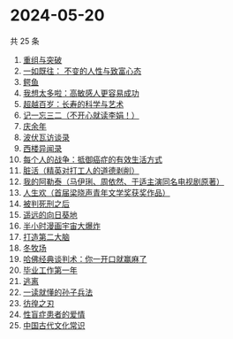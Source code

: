 # 2024-05-20

共 25 条

<!-- BEGIN WEREAD -->
<!-- 最后更新时间 2024-05-20 13:01:09 +0800 -->
1. [重组与突破](https://weread.qq.com/web/bookDetail/67e32950813ab8db0g017351)
1. [一如既往： 不变的人性与致富心态](https://weread.qq.com/web/bookDetail/f8e322b0813ab8db0g01952e)
1. [鳄鱼](https://weread.qq.com/web/bookDetail/44832c50813ab8d99g01612b)
1. [我想太多啦：高敏感人更容易成功](https://weread.qq.com/web/bookDetail/db832970813ab8d8fg015a78)
1. [超越百岁：长寿的科学与艺术](https://weread.qq.com/web/bookDetail/12f326c0813ab8d88g015fdf)
1. [记一忘三二（不开心就读李娟！）](https://weread.qq.com/web/bookDetail/f1c321d0813ab6e60g0141c1)
1. [庆余年](https://weread.qq.com/web/bookDetail/0ae32be0570f000ae1bf155)
1. [波伏瓦访谈录](https://weread.qq.com/web/bookDetail/fe0324a0813ab8d4bg018bd7)
1. [西楼异闻录](https://weread.qq.com/web/bookDetail/96232390813ab8bf1g012dd8)
1. [每个人的战争：抵御癌症的有效生活方式](https://weread.qq.com/web/bookDetail/2a9328005e040e2a9417352)
1. [脏活（精英对打工人的道德剥削）](https://weread.qq.com/web/bookDetail/07332370813ab8d75g01490e)
1. [我的阿勒泰（马伊琍、周依然、于适主演同名电视剧原著）](https://weread.qq.com/web/bookDetail/6e732140813ab6e60g013caf)
1. [人生欢（首届梁晓声青年文学奖获奖作品）](https://weread.qq.com/web/bookDetail/37f329b0813ab8d08g011b34)
1. [被判死刑之后](https://weread.qq.com/web/bookDetail/e88324f0813ab8d1dg013d49)
1. [遥远的向日葵地](https://weread.qq.com/web/bookDetail/71932380717ea7b7719501e)
1. [半小时漫画宇宙大爆炸](https://weread.qq.com/web/bookDetail/3e9321f07277f0223e98277)
1. [打造第二大脑](https://weread.qq.com/web/bookDetail/f3032e10813ab88b1g011a36)
1. [冬牧场](https://weread.qq.com/web/bookDetail/d1d32fa053b924d1d0ac0a5)
1. [哈佛经典谈判术：你一开口就赢麻了](https://weread.qq.com/web/bookDetail/bf032c7072103ce5bf0568a)
1. [毕业工作第一年](https://weread.qq.com/web/bookDetail/57c32d50813ab8d2cg0157ab)
1. [逃离](https://weread.qq.com/web/bookDetail/3cf3255071d2e86f3cf3371)
1. [一读就懂的孙子兵法](https://weread.qq.com/web/bookDetail/500327c0813ab8bb3g01417a)
1. [彷徨之刃](https://weread.qq.com/web/bookDetail/e44327d05c7edee44530f9e)
1. [性盲症患者的爱情](https://weread.qq.com/web/bookDetail/79e32ed05e1c4579e68fd8c)
1. [中国古代文化常识](https://weread.qq.com/web/bookDetail/36832c507164851a368ca1b)
<!-- END WEREAD -->